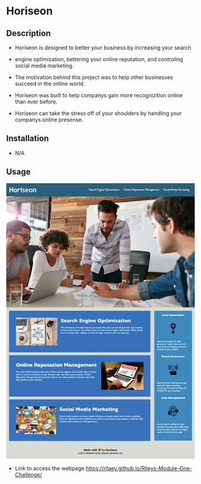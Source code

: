 # Horiseon

## Description

- Horiseon is designed to better your business by increasing your search
- engine optimization, bettering your online reputation, and controling social media marketing.

- The motivation behind this project was to help other businesses succeed in the online world.

- Horiseon was built to help companys gain more recognizition online than ever before. 

- Horiseon can take the stress off of your shoulders by handling your companys online presense.

## Installation

- N/A 

## Usage

![screenshot of hompage](./images/screenshot_Horiseon.png)

- Link to access the webpage https://rilaey.github.io/Rileys-Module-One-Challenge/
